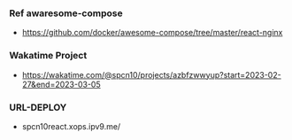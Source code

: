 ### Ref awaresome-compose
-   https://github.com/docker/awesome-compose/tree/master/react-nginx
### Wakatime Project
-   https://wakatime.com/@spcn10/projects/azbfzwwyup?start=2023-02-27&end=2023-03-05
### URL-DEPLOY
-   spcn10react.xops.ipv9.me/
